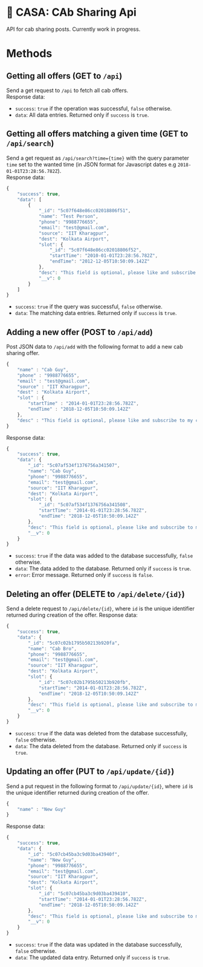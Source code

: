 #  :poultry_leg: CASA: **CA**b **S**haring **A**pi
API for cab sharing posts. Currently work in progress.
# Methods
## Getting all offers (GET to `/api`)
Send a get request to `/api` to fetch all cab offers.     
Response data: 
* `success`: `true` if the operation was successful, `false` otherwise.
* `data`: All data entries. Returned only if `success` is `true`.
## Getting all offers matching a given time (GET to `/api/search`)
Send a get request as `/api/search?time={time}` with the query parameter `time` set to the wanted time (in JSON format for Javascript dates e.g `2018-01-01T23:28:56.782Z`).     
Response data:
```javascript
{
    "success": true,
    "data": [
        {
            "_id": "5c07f648e86cc02018806f51",
            "name": "Test Person",
            "phone": "9988776655",
            "email": "test@gmail.com",
            "source": "IIT Kharagpur",
            "dest": "Kolkata Airport",
            "slot": {
                "_id": "5c07f648e86cc02018806f52",
                "startTime": "2010-01-01T23:28:56.782Z",
                "endTime": "2012-12-05T10:50:09.142Z"
            },
            "desc": "This field is optional, please like and subscribe to my cab!",
            "__v": 0
        }
    ]
}
```
* `success`: `true` if the query was successful, `false` otherwise.
* `data`: The matching data entries. Returned only if `success` is `true`.
## Adding a new offer (POST to `/api/add`)
Post JSON data to `/api/add` with the following format to add a new cab sharing offer.
```javascript
{
	"name" : "Cab Guy",
	"phone" : "9988776655",
	"email" : "test@gmail.com",
	"source" : "IIT Kharagpur",
	"dest" : "Kolkata Airport",
	"slot" : {
		"startTime" : "2014-01-01T23:28:56.782Z",
		"endTime" : "2018-12-05T10:50:09.142Z"
	},
	"desc" : "This field is optional, please like and subscribe to my cab!"
}
```
Response data: 
```javascript
{
    "success": true,
    "data": {
        "_id": "5c07af534f1376756a341507",
        "name": "Cab Guy",
        "phone": "9988776655",
        "email": "test@gmail.com",
        "source": "IIT Kharagpur",
        "dest": "Kolkata Airport",
        "slot": {
            "_id": "5c07af534f1376756a341508",
            "startTime": "2014-01-01T23:28:56.782Z",
            "endTime": "2018-12-05T10:50:09.142Z"
        },
        "desc": "This field is optional, please like and subscribe to my cab!",
        "__v": 0
    }
}
```
* `success`: `true` if the data was added to the database successfully, `false` otherwise.
* `data`: The data added to the database. Returned only if `success` is `true`.
* `error`: Error message. Returned only if `success` is `false`.
## Deleting an offer (DELETE to `/api/delete/{id}`)
Send a delete request to `/api/delete/{id}`, where `id` is the unique identifier returned during creation of the offer.
Response data:
```javascript
{
    "success": true,
    "data": {
        "_id": "5c07c02b1795b50213b920fa",
        "name": "Cab Bro",
        "phone": "9988776655",
        "email": "test@gmail.com",
        "source": "IIT Kharagpur",
        "dest": "Kolkata Airport",
        "slot": {
            "_id": "5c07c02b1795b50213b920fb",
            "startTime": "2014-01-01T23:28:56.782Z",
            "endTime": "2018-12-05T10:50:09.142Z"
        },
        "desc": "This field is optional, please like and subscribe to my cab!",
        "__v": 0
    }
}
```
* `success`: `true` if the data was deleted from the database successfully, `false` otherwise.
* `data`: The data deleted from the database. Returned only if `success` is `true`.
## Updating an offer (PUT to `/api/update/{id}`)
Send a put request in the following format to `/api/update/{id}`, where `id` is the unique identifier returned during creation of the offer.
```javascript
{
	"name" : "New Guy"
}
```
Response data:
```javascript
{
    "success": true,
    "data": {
        "_id": "5c07cb45ba3c9d03ba43940f",
        "name": "New Guy",
        "phone": "9988776655",
        "email": "test@gmail.com",
        "source": "IIT Kharagpur",
        "dest": "Kolkata Airport",
        "slot": {
            "_id": "5c07cb45ba3c9d03ba439410",
            "startTime": "2014-01-01T23:28:56.782Z",
            "endTime": "2018-12-05T10:50:09.142Z"
        },
        "desc": "This field is optional, please like and subscribe to my cab!",
        "__v": 0
    }
}
```
* `success`: `true` if the data was updated in the database successfully, `false` otherwise.
* `data`: The updated data entry. Returned only if `success` is `true`.
